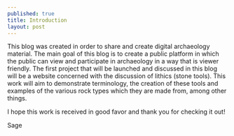 ```yaml
---
published: true
title: Introduction 
layout: post
---
```

This blog was created in order to share and create digital archaeology material. The main goal of this blog is to create a public platform in which the public can view and participate in archaeology in a way that is viewer friendly. The first project that will be launched and discussed in this blog will be a website concerned with the discussion of lithics (stone tools). This work will aim to demonstrate terminology, the creation of these tools and examples of the various rock types which they are made from, among other things. 

I hope this work is received in good favor and thank you for checking it out! 

Sage